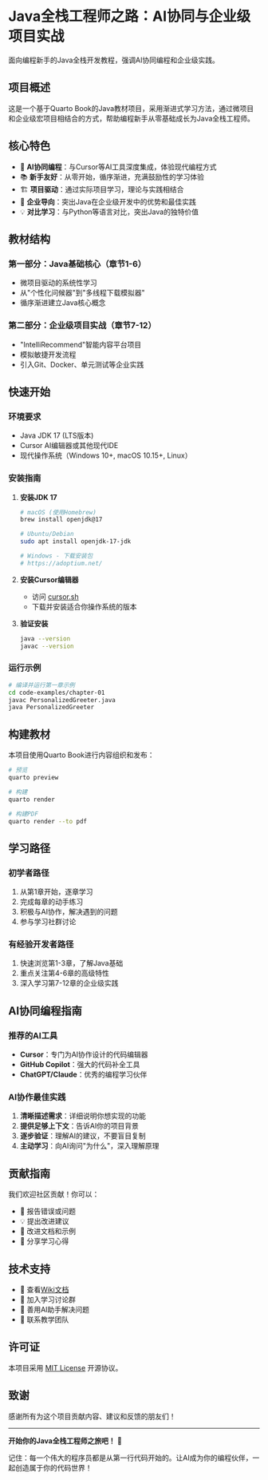 # Java全栈工程师之路：AI协同与企业级项目实战

面向编程新手的Java全栈开发教程，强调AI协同编程和企业级实践。

## 项目概述

这是一个基于Quarto Book的Java教材项目，采用渐进式学习方法，通过微项目和企业级宏项目相结合的方式，帮助编程新手从零基础成长为Java全栈工程师。

## 核心特色

- 🤖 **AI协同编程**：与Cursor等AI工具深度集成，体验现代编程方式
- 📚 **新手友好**：从零开始，循序渐进，充满鼓励性的学习体验
- 🏗️ **项目驱动**：通过实际项目学习，理论与实践相结合
- 🎯 **企业导向**：突出Java在企业级开发中的优势和最佳实践
- 💡 **对比学习**：与Python等语言对比，突出Java的独特价值

## 教材结构

### 第一部分：Java基础核心（章节1-6）
- 微项目驱动的系统性学习
- 从"个性化问候器"到"多线程下载模拟器"
- 循序渐进建立Java核心概念

### 第二部分：企业级项目实战（章节7-12）
- "IntelliRecommend"智能内容平台项目
- 模拟敏捷开发流程
- 引入Git、Docker、单元测试等企业实践

## 快速开始

### 环境要求

- Java JDK 17 (LTS版本)
- Cursor AI编辑器或其他现代IDE
- 现代操作系统（Windows 10+, macOS 10.15+, Linux）

### 安装指南

1. **安装JDK 17**
   ```bash
   # macOS (使用Homebrew)
   brew install openjdk@17
   
   # Ubuntu/Debian
   sudo apt install openjdk-17-jdk
   
   # Windows - 下载安装包
   # https://adoptium.net/
   ```

2. **安装Cursor编辑器**
   - 访问 [cursor.sh](https://cursor.sh)
   - 下载并安装适合你操作系统的版本

3. **验证安装**
   ```bash
   java --version
   javac --version
   ```

### 运行示例

```bash
# 编译并运行第一章示例
cd code-examples/chapter-01
javac PersonalizedGreeter.java
java PersonalizedGreeter
```

## 构建教材

本项目使用Quarto Book进行内容组织和发布：

```bash
# 预览
quarto preview

# 构建
quarto render

# 构建PDF
quarto render --to pdf
```

## 学习路径

### 初学者路径
1. 从第1章开始，逐章学习
2. 完成每章的动手练习
3. 积极与AI协作，解决遇到的问题
4. 参与学习社群讨论

### 有经验开发者路径
1. 快速浏览第1-3章，了解Java基础
2. 重点关注第4-6章的高级特性
3. 深入学习第7-12章的企业级实践

## AI协同编程指南

### 推荐的AI工具
- **Cursor**：专门为AI协作设计的代码编辑器
- **GitHub Copilot**：强大的代码补全工具
- **ChatGPT/Claude**：优秀的编程学习伙伴

### AI协作最佳实践
1. **清晰描述需求**：详细说明你想实现的功能
2. **提供足够上下文**：告诉AI你的项目背景
3. **逐步验证**：理解AI的建议，不要盲目复制
4. **主动学习**：向AI询问"为什么"，深入理解原理

## 贡献指南

我们欢迎社区贡献！你可以：

- 🐛 报告错误或问题
- 💡 提出改进建议
- 📝 改进文档和示例
- 🌟 分享学习心得

## 技术支持

- 📖 查看[Wiki文档](./wiki)
- 💬 加入学习讨论群
- 🤖 善用AI助手解决问题
- 📧 联系教学团队

## 许可证

本项目采用 [MIT License](LICENSE) 开源协议。

## 致谢

感谢所有为这个项目贡献内容、建议和反馈的朋友们！

---

**开始你的Java全栈工程师之旅吧！** 🚀

记住：每一个伟大的程序员都是从第一行代码开始的。让AI成为你的编程伙伴，一起创造属于你的代码世界！ 